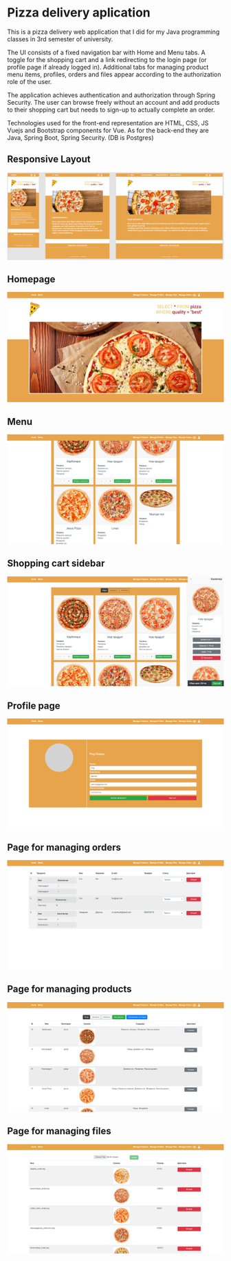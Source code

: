 <h1>Pizza delivery aplication</h1>

This is a pizza delivery web application that I did for my Java programming classes in 3rd semester of university.

The UI consists of a fixed navigation bar with Home and Menu tabs. A toggle for the shopping cart and a link redirecting to the login page (or profile page if already logged in).
Additional tabs for managing product menu items, profiles, orders and files appear according to the authorization role of the user.

The application achieves authentication and authorization through Spring Security. The user can browse freely without an account and add products to their shopping cart but needs to sign-up to actually complete an order.

Technologies used for the front-end representation are HTML, CSS, JS Vuejs and Bootstrap components for Vue. As for the back-end they are Java, Spring Boot, Spring Security. (DB is Postgres)

<h2>Responsive Layout</h2>

![Responsiveness](https://github.com/NC5324/delivery/blob/main/demo-img/responsive.png?raw=true)

<h2>Homepage</h2>

![Homepage](https://github.com/NC5324/delivery/blob/main/demo-img/homepage.png?raw=true)
  
<h2>Menu</h2>

![Menu](https://github.com/NC5324/delivery/blob/main/demo-img/menu.png?raw=true)

<h2>Shopping cart sidebar</h2>

![Shopping cart](https://github.com/NC5324/delivery/blob/main/demo-img/cart.png?raw=true)
  
<h2>Profile page</h2>

![Profile page](https://github.com/NC5324/delivery/blob/main/demo-img/profile.png?raw=true)
  
<h2>Page for managing orders</h2>

![Manage orders page](https://github.com/NC5324/delivery/blob/main/demo-img/manage-orders.png?raw=true)
  
<h2>Page for managing products</h2>

![Manage products page](https://github.com/NC5324/delivery/blob/main/demo-img/manage-products.png?raw=true)
  
<h2>Page for managing files</h2>

![Manage files page](https://github.com/NC5324/delivery/blob/main/demo-img/manage-files.png?raw=true)
